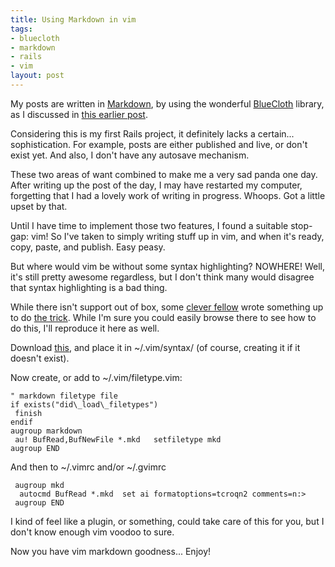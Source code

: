 ```yaml
--- 
title: Using Markdown in vim
tags: 
- bluecloth
- markdown
- rails
- vim
layout: post
---
```

My posts are written in [Markdown](http://daringfireball.net/projects/markdown/), by using the wonderful [BlueCloth](http://www.deveiate.org/projects/BlueCloth) library, as I discussed in [this earlier post](/blog/permalink/switched-templating-engine-to-bluecloth.html).

Considering this is my first Rails project, it definitely lacks a certain... sophistication. For example, posts are either published and live, or don't exist yet. And also, I don't have any autosave mechanism.

These two areas of want combined to make me a very sad panda one day. After writing up the post of the day, I may have restarted my computer, forgetting that I had a lovely work of writing in progress. Whoops. Got a little upset by that.

Until I have time to implement those two features, I found a suitable stop-gap: vim! So I've taken to simply writing stuff up in vim, and when it's ready, copy, paste, and publish. Easy peasy.

But where would vim be without some syntax highlighting? NOWHERE! Well, it's still pretty awesome regardless, but I don't think many would disagree that syntax highlighting is a bad thing.

While there isn't support out of box, some [clever fellow](http://www.plasticboy.com/) wrote something up to do [the trick](http://www.plasticboy.com/markdown-vim-mode/). While I'm sure you could easily browse there to see how to do this, I'll reproduce it here as well.

Download [this](http://www.plasticboy.com/dox/mkd.vim), and place it in ~/.vim/syntax/ (of course, creating it if it doesn't exist).

Now create, or add to ~/.vim/filetype.vim:

    " markdown filetype file
    if exists("did\_load\_filetypes")
     finish
    endif
    augroup markdown
     au! BufRead,BufNewFile *.mkd   setfiletype mkd
    augroup END

And then to ~/.vimrc and/or ~/.gvimrc

     augroup mkd
      autocmd BufRead *.mkd  set ai formatoptions=tcroqn2 comments=n:>
     augroup END

I kind of feel like a plugin, or something, could take care of this for you, but I don't know enough vim voodoo to sure.

Now you have vim markdown goodness... Enjoy!
